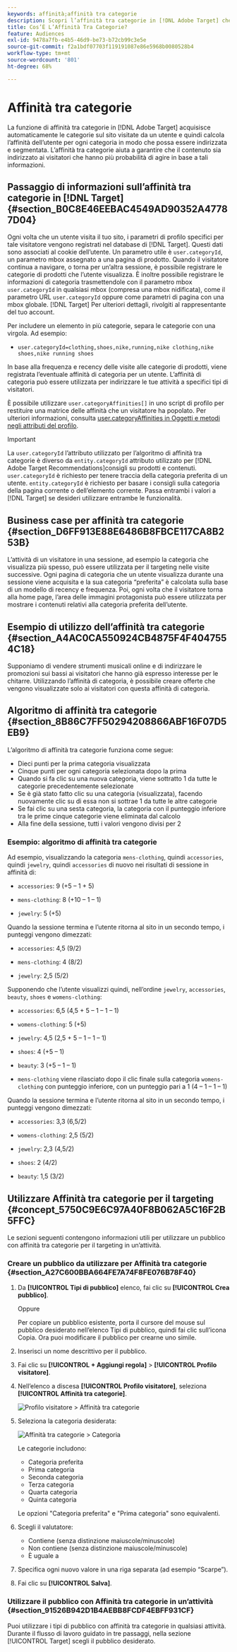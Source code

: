 ```yaml
---
keywords: affinità;affinità tra categorie
description: Scopri l’affinità tra categorie in [!DNL Adobe Target] che acquisisce automaticamente le categorie visitate da un utente e quindi calcola l’affinità dell’utente per la categoria in modo che possa essere indirizzata e segmentata.
title: Cos’È L’Affinità Tra Categorie?
feature: Audiences
exl-id: 9478a7fb-e4b5-46d9-be73-b72cb99c3e5e
source-git-commit: f2a1bdf07703f119191087e86e5968b0080528b4
workflow-type: tm+mt
source-wordcount: '801'
ht-degree: 68%

---
```


# Affinità tra categorie

La funzione di affinità tra categorie in [!DNL Adobe Target] acquisisce automaticamente le categorie sul sito visitate da un utente e quindi calcola l’affinità dell’utente per ogni categoria in modo che possa essere indirizzata e segmentata. L’affinità tra categorie aiuta a garantire che il contenuto sia indirizzato ai visitatori che hanno più probabilità di agire in base a tali informazioni.

## Passaggio di informazioni sull’affinità tra categorie in [!DNL Target] {#section_B0C8E46EEBAC4549AD90352A47787D04}

Ogni volta che un utente visita il tuo sito, i parametri di profilo specifici per tale visitatore vengono registrati nel database di [!DNL Target]. Questi dati sono associati al cookie dell’utente. Un parametro utile è `user.categoryId`, un parametro mbox assegnato a una pagina di prodotto. Quando il visitatore continua a navigare, o torna per un’altra sessione, è possibile registrare le categorie di prodotti che l’utente visualizza. È inoltre possibile registrare le informazioni di categoria trasmettendole con il parametro mbox `user.categoryId` in qualsiasi mbox (compresa una mbox nidificata), come il parametro URL `user.categoryId` oppure come parametri di pagina con una mbox globale. [!DNL Target] Per ulteriori dettagli, rivolgiti al rappresentante del tuo account.

Per includere un elemento in più categorie, separa le categorie con una virgola. Ad esempio:

* `user.categoryId=clothing,shoes,nike,running,nike clothing,nike shoes,nike running shoes`

In base alla frequenza e recency delle visite alle categorie di prodotti, viene registrata l’eventuale affinità di categoria per un utente. L’affinità di categoria può essere utilizzata per indirizzare le tue attività a specifici tipi di visitatori.

È possibile utilizzare `user.categoryAffinities[]` in uno script di profilo per restituire una matrice delle affinità che un visitatore ha popolato. Per ulteriori informazioni, consulta [user.categoryAffinities in Oggetti e metodi negli attributi del profilo](/help/c-target/c-visitor-profile/profile-parameters.md#objects).

>[!IMPORTANT]
>
>La `user.categoryId` l’attributo utilizzato per l’algoritmo di affinità tra categorie è diverso da `entity.categoryId` attributo utilizzato per [!DNL Adobe Target Recommendations]consigli su prodotti e contenuti. `user.categoryId` è richiesto per tenere traccia della categoria preferita di un utente. `entity.categoryId` è richiesto per basare i consigli sulla categoria della pagina corrente o dell’elemento corrente. Passa entrambi i valori a [!DNL Target] se desideri utilizzare entrambe le funzionalità.

## Business case per affinità tra categorie {#section_D6FF913E88E6486B8FBCE117CA8B253B}

L’attività di un visitatore in una sessione, ad esempio la categoria che visualizza più spesso, può essere utilizzata per il targeting nelle visite successive. Ogni pagina di categoria che un utente visualizza durante una sessione viene acquisita e la sua categoria “preferita” è calcolata sulla base di un modello di recency e frequenza. Poi, ogni volta che il visitatore torna alla home page, l’area delle immagini protagonista può essere utilizzata per mostrare i contenuti relativi alla categoria preferita dell’utente.

## Esempio di utilizzo dell’affinità tra categorie {#section_A4AC0CA550924CB4875F4F4047554C18}

Supponiamo di vendere strumenti musicali online e di indirizzare le promozioni sui bassi ai visitatori che hanno già espresso interesse per le chitarre. Utilizzando l’affinità di categoria, è possibile creare offerte che vengono visualizzate solo ai visitatori con questa affinità di categoria.

## Algoritmo di affinità tra categorie {#section_8B86C7FF50294208866ABF16F07D5EB9}

L’algoritmo di affinità tra categorie funziona come segue:

* Dieci punti per la prima categoria visualizzata
* Cinque punti per ogni categoria selezionata dopo la prima
* Quando si fa clic su una nuova categoria, viene sottratto 1 da tutte le categorie precedentemente selezionate
* Se è già stato fatto clic su una categoria (visualizzata), facendo nuovamente clic su di essa non si sottrae 1 da tutte le altre categorie
* Se fai clic su una sesta categoria, la categoria con il punteggio inferiore tra le prime cinque categorie viene eliminata dal calcolo
* Alla fine della sessione, tutti i valori vengono divisi per 2

### Esempio: algoritmo di affinità tra categorie

Ad esempio, visualizzando la categoria `mens-clothing`, quindi `accessories`, quindi `jewelry`, quindi `accessories` di nuovo nei risultati di sessione in affinità di:

* `accessories`: 9 (+5 – 1 + 5)

* `mens-clothing`: 8 (+10 – 1 – 1)

* `jewelry`: 5 (+5)

Quando la sessione termina e l’utente ritorna al sito in un secondo tempo, i punteggi vengono dimezzati:

* `accessories`: 4,5 (9/2)

* `mens-clothing`: 4 (8/2)

* `jewelry`: 2,5 (5/2)

Supponendo che l’utente visualizzi quindi, nell’ordine `jewelry`, `accessories`, `beauty`, `shoes` e `womens-clothing`:

* `accessories`: 6,5 (4,5 + 5 – 1 – 1 – 1)

* `womens-clothing`: 5 (+5)

* `jewelry`: 4,5 (2,5 + 5 – 1 – 1 – 1)

* `shoes`: 4 (+5 – 1)

* `beauty`: 3 (+5 – 1 – 1)

* `mens-clothing` viene rilasciato dopo il clic finale sulla categoria `womens-clothing` con punteggio inferiore, con un punteggio pari a 1 (4 – 1 – 1 – 1)

Quando la sessione termina e l’utente ritorna al sito in un secondo tempo, i punteggi vengono dimezzati:

* `accessories`: 3,3 (6,5/2)

* `womens-clothing`: 2,5 (5/2)

* `jewelry`: 2,3 (4,5/2)

* `shoes`: 2 (4/2)

* `beauty`: 1,5 (3/2)

## Utilizzare Affinità tra categorie per il targeting {#concept_5750C9E6C97A40F8B062A5C16F2B5FFC}

Le sezioni seguenti contengono informazioni utili per utilizzare un pubblico con affinità tra categorie per il targeting in un’attività.

### Creare un pubblico da utilizzare per Affinità tra categorie {#section_A27C600BBA664FE7A74F8FE076B78F40}

1. Da **[!UICONTROL Tipi di pubblico]** elenco, fai clic su **[!UICONTROL Crea pubblico]**.

   Oppure

   Per copiare un pubblico esistente, porta il cursore del mouse sul pubblico desiderato nellʼelenco Tipi di pubblico, quindi fai clic sullʼicona Copia. Ora puoi modificare il pubblico per crearne uno simile.

1. Inserisci un nome descrittivo per il pubblico.
1. Fai clic su **[!UICONTROL + Aggiungi regola]** > **[!UICONTROL Profilo visitatore]**.
1. Nellʼelenco a discesa **[!UICONTROL Profilo visitatore]**, seleziona **[!UICONTROL Affinità tra categorie]**.

   ![Profilo visitatore > Affinità tra categorie](assets/affinity.png)

1. Seleziona la categoria desiderata:

   ![Affinità tra categorie > Categoria](assets/affinity-category.png)

   Le categorie includono:

   * Categoria preferita
   * Prima categoria
   * Seconda categoria
   * Terza categoria
   * Quarta categoria
   * Quinta categoria

   Le opzioni &quot;Categoria preferita&quot; e &quot;Prima categoria&quot; sono equivalenti.

1. Scegli il valutatore:

   * Contiene (senza distinzione maiuscole/minuscole)
   * Non contiene (senza distinzione maiuscole/minuscole)
   * È uguale a

1. Specifica ogni nuovo valore in una riga separata (ad esempio “Scarpe”).
1. Fai clic su **[!UICONTROL Salva]**.

### Utilizzare il pubblico con Affinità tra categorie in unʼattività {#section_91526B942D1B4AEBB8FCDF4EBFF931CF}

Puoi utilizzare i tipi di pubblico con affinità tra categorie in qualsiasi attività. Durante il flusso di lavoro guidato in tre passaggi, nella sezione [!UICONTROL Target] scegli il pubblico desiderato.

